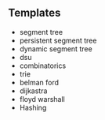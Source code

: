 ## Templates 
- segment tree 
- persistent segment tree 
- dynamic segment tree 
- dsu 
- combinatorics
- trie 
- belman ford 
- dijkastra 
- floyd warshall
- Hashing 
